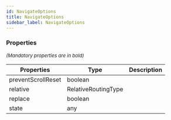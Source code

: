 ```yaml
---
id: NavigateOptions
title: NavigateOptions
sidebar_label: NavigateOptions
---
```




### Properties

<font size="2"><i>(Mandatory properties are in bold)</i></font>

| Properties | Type | Description |
| --------- | ---- | ----------- |
| preventScrollReset | boolean |  |
| relative | RelativeRoutingType |  |
| replace | boolean |  |
| state | any |  |
